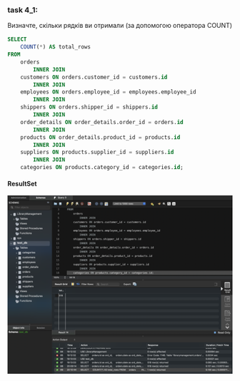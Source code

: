 ### task 4_1: 
Визначте, скільки рядків ви отримали (за допомогою оператора COUNT)

```sql
SELECT 
    COUNT(*) AS total_rows
FROM
    orders
        INNER JOIN
    customers ON orders.customer_id = customers.id
        INNER JOIN
    employees ON orders.employee_id = employees.employee_id
        INNER JOIN
    shippers ON orders.shipper_id = shippers.id
        INNER JOIN
    order_details ON order_details.order_id = orders.id
        INNER JOIN
    products ON order_details.product_id = products.id
        INNER JOIN
    suppliers ON products.supplier_id = suppliers.id
        INNER JOIN
    categories ON products.category_id = categories.id;
```

#### ResultSet
![Resultset](img/p4_1.png)

